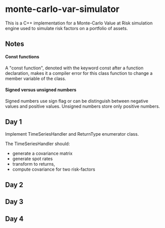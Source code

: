 # monte-carlo-var-simulator

This is a C++ implementation for a Monte-Carlo Value at Risk simulation engine used to simulate risk factors on a portfolio of assets.


## Notes

#### Const functions

A "const function", denoted with the keyword const after a function declaration, makes it a compiler error for this class function to change a member variable of the class. 

#### Signed versus unsigned numbers

Signed numbers use sign flag or can be distinguish between negative values and positive values. Unsigned numbers store only positive numbers.

## Day 1

Implement TimeSeriesHandler and ReturnType enumerator class.

The TimeSeriesHandler should:

- generate a covariance matrix 
- generate spot rates 
- transform to returns,
- compute covariance for two risk-factors

## Day 2 

## Day 3

## Day 4 